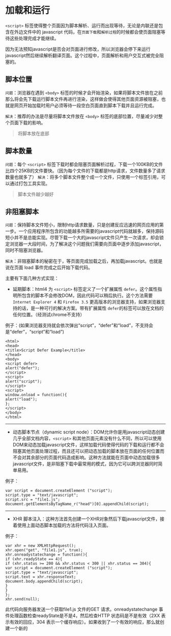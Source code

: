 # 加载和运行

`<script>` 标签使得整个页面因为脚本解析、运行而出现等待，无论是内联还是包含在外边文件中的 javascript 代码，在`页面下载`和`解析过程`的时候都会使页面阻塞等待这些处理完成才能继续。

因为无法预知javascript是否会对页面进行修改，所以浏览器会停下来运行javascript然后继续解析翻译页面。这个过程中，页面解析和用户交互式被完全阻塞的。

## 脚本位置

`问题`：浏览器在遇到 `<body>` 标签的时候才会开始渲染，如果将脚本文件放在之前那么将会先下载运行脚本文件再进行渲染，这样做会使得其他页面资源被阻塞，也就是网页开始加载时用户必须等待一段空白页面直到脚本下载并且运行完成。

`解决`：推荐的办法是尽量将脚本文件放在 `<body>` 标签的底部位置，尽量减少对整个页面下载的影响。 

> 将脚本放在底部

## 脚本数量

`问题`：每个 `<script>` 标签下载时都会阻塞页面解析过程，下载一个100KB的文件比四个25KB的文件要快。（因为每个文件的下载都是http请求，文件数量多了请求数量也就多了）
`解决`：将多个脚本文件整个成一个文件，只使用一个标签引用，可以通过打包工具实现。

> 脚本文件越少越好

## 非阻塞脚本

`问题`：保持脚本文件短小，限制http请求数量，只是创建反应迅速的网页应用的第一步。一个应用程序所包含的功能越多所需要的javascript代码就越多，保持源码短小并不是总能实现。尽管下载一个大的javascript文件只产生一次请求，却会锁定浏览器一大段时间，为了解决这个问题我们需要向页面中逐步添加javascript，同时不阻塞浏览器。

`解决`：非阻塞脚本的秘密在于，等页面完成加载之后，再加载javascript。也就是说在页面 load 事件完成之后开始下载代码。

主要有下面几种方式实现：
- 延期脚本：html4 为 `<script>` 标签定义了一个扩展属性 `defer`。这个属性指明所包含的脚本不会修改DOM，因此代码可以稍后执行。这个方法需要 `Internet Explorer 4` 和 `Firefox 3.5` 更高版本的浏览器支持，如果浏览器支持的话，是一种可行的解决方案。带有扩展属性 `defer`的标签可以放在文档的任何位置。（经测试chrome不支持）

例子：(如果浏览器支持就会依次弹出“script”，“defer”和“load”，不支持会是“defer”，“script”和“load”)
```
<html>
<head>
<title>Script Defer Example</title>
</head>
<body>
<script defer>
alert("defer");
</script>
<script>
alert("script");
</script>
<script>
window.onload = function(){
alert("load");
};
</script>
</body>
</html>
```
<hr>

- 动态脚本节点（dynamic script node）：DOM允许你是用javascript动态创建几乎全部文档内容，`<script>` 和其他页面元素没有什么不同，所以可以使用DOM来动态加载javascript文件，这样加载代码使得代码的下载和运行都不会阻塞其他页面处理过程，而且还可以把动态加载的脚本放在页面的任何位置而不会对其余部分的页面代码造成影响。这种方法就能在页面中动态加载很多javascript文件，是非阻塞下载中最常用的模式，因为它可以跨浏览器同时简单易用。

例子：
```
var script = document.createElement ("script");
script.type = "text/javascript";
script.src = "file1.js";
document.getElementsByTagName_r("head")[0].appendChild(script);
```
<hr>

- XHR 脚本注入：这种方法首先创建一个XHR对象然后下载javascript文件，接着使用上面动态脚本加载的方法将代码注入页面。

例子：
```
var xhr = new XMLHttpRequest();
xhr.open("get", "file1.js", true);
xhr.onreadystatechange = function(){
if (xhr.readyState == 4){
if (xhr.status >= 200 && xhr.status < 300 || xhr.status == 304){
var script = document.createElement ("script");
script.type = "text/javascript";
script.text = xhr.responseText;
document.body.appendChild(script);
}
}
};
xhr.send(null);
```
此代码向服务器发送一个获取file1.js 文件的GET 请求。onreadystatechange 事件处理函数检查readyState是不是4，然后检查HTTP 状态码是不是有效（2XX 表示有效的回应，304 表示一个缓存响应）。如果收到了一个有效的响应，那么就创建一个新的<script>元素，将它的文本属性设置为从服务器接收到的responseText 字符串。这样做实际上会创建一个带有内联代码的<script>元素。一旦新<script>元素被添加到文档，代码将被执行，并准备使用。
  
这种方法的主要优点是，你可以下载javascript代码而不立即执行。由于代码返回在标签之外，所以下载后不会自动执行，可以人为控制执行时机。

不过这个方法有个限制：javascript文件必须与页面放置在同一个域内，正因为这个原因，大型网页通常不使用该技术。

## 推荐的非阻塞模式
 
推荐的向页面加载大量javascript的方法有两个步骤：
1. 包含动态加载javascript所需的代码
2. 然后加载页面初始化所需的除了javascript之外的部分

这部分代码尽量小，可能只包含loadscript()函数，它的下载和运行非常迅速，不会对页面造成很大的干扰。当初始代码准备好之后，用它来加载其余的javascript。例子：
```
<script type="text/javascript" src="loader.js"></script>
<script type="text/javascript">
loadScript("the-rest.js", function(){
Application.init();
});
</script>
```
将此段代码放在 `</body>` 之前。这样做有几点好处：
1. javascript的运行不会影响页面的其他部分显示
2. 当javascript文件完成下载所有的DOM都已经创建完成，并且做好被访问的准备，避免再使用额外的事件处理（例如 window.onload）来得知页面是否已经准备好了

另一个选择是直接将 loadScript() 函数嵌入在页面中，这样可以避免另一次http请求。例如：
```
<script type="text/javascript">
function loadScript(url, callback){
var script = document.createElement ("script")
script.type = "text/javascript";
if (script.readyState){ //IE
script.onreadystatechange = function(){
if (script.readyState == "loaded" ||
script.readyState == "complete"){
script.onreadystatechange = null;
callback();
}
};
} else { //Others
script.onload = function(){
callback();
};
}
script.src = url;
document.getElementsByTagName_r("head")[0].appendChild(script);
}
loadScript("the-rest.js", function(){
Application.init();
});
</script>
```

一旦页面初始化下载完成，还可以使用loadscript()函数来加载页面所需的额外功能函数。

## 总结

javascript代码的执行和下载会阻塞浏览器的进程，减少javascript对性能的影响主要方法：
- 将所有 <script> 标签放置在页面的底部，body的底部，保证页面加载完成之前不会受到javascript脚本执行或下载的影响
- 将脚本打包，减少脚本数量，脚本越少加载越快，页面的响应越迅速，无论是内联还是外部脚本都是如此
- 使用非阻塞方式下载javascript：1.添加defer属性（对浏览器版本有要求）2.动态创建脚本 3.使用xhr对象下载脚本，并注入到页面中

对于大量使用javascript代码的网页上述方法可以极大提供网页应用的实际性能。

